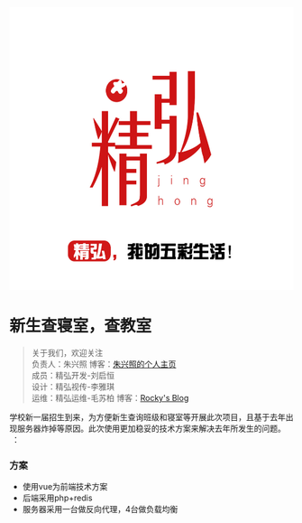 <img src="./jhwl-logo.jpg" width="600" height="500">

新生查寝室，查教室  
================  

>关于我们，欢迎关注  
>负责人：朱兴照 博客：[朱兴照的个人主页](zxz.zjutjh.com)   
>成员：精弘开发-刘启恒  
>设计：精弘视传-李雅琪   
>运维：精弘运维-毛苏柏 博客：[Rocky's Blog](rocky.hk)

学校新一届招生到来，为方便新生查询班级和寝室等开展此次项目，且基于去年出现服务器炸掉等原因。此次使用更加稳妥的技术方案来解决去年所发生的问题。  ：
### 方案
* 使用vue为前端技术方案
* 后端采用php+redis
* 服务器采用一台做反向代理，4台做负载均衡





